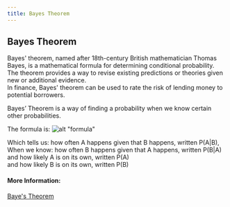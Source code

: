 ```yaml
---
title: Bayes Theorem
---
```

## Bayes Theorem

Bayes' theorem, named after 18th-century British mathematician Thomas Bayes, is a mathematical formula for determining conditional probability. <br/>
The theorem provides a way to revise existing predictions or theories given new or additional evidence. <br/>
In finance, Bayes' theorem can be used to rate the risk of lending money to potential borrowers.



Bayes’ Theorem is a way of finding a probability when we know certain other probabilities.

The formula is:
![alt "formula"](http://www.idgconnect.com/IMG/313/9313/formula-image.jpg)

Which tells us:	 	how often A happens given that B happens, written P(A|B), <br/>
When we know:	 	how often B happens given that A happens, written P(B|A)      <br/>
 	 	and how likely A is on its own, written P(A)                             <br/>
 	 	and how likely B is on its own, written P(B)                                 <br/>
<!-- The article goes here, in GitHub-flavored Markdown. Feel free to add YouTube videos, images, and CodePen/JSBin embeds  -->

#### More Information:
<a href="https://www.mathsisfun.com/data/bayes-theorem.html">Baye's Theorem</a>


